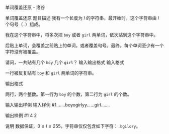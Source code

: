 



单词覆盖还原 - 洛谷














单词覆盖还原
题目描述
我有一个长度为 $l$ 的字符串，最开始时，这个字符串由 $l$ 个句号（`.`）组成。

我在这个字符串中，将多次把 `boy` 或者 `girl` 两单词，依次贴到这个字符串中。

后贴上单词，会覆盖之前贴上的单词，或者覆盖句号。最终，每个单词至少有一个字符没有被覆盖。

请问，一共贴有几个 `boy` 几个 `girl`？
输入输出格式
输入格式

一行被反复贴有 `boy` 和 `girl` 两单词的字符串。

输出格式

两行，两个整数。第一行为 `boy` 的个数，第二行为 `girl` 的个数。

输入输出样例
输入样例 #1
......boyogirlyy......girl.......

输出样例 #1
4
2

说明
数据保证，$3\le l\le255$，字符串仅仅包含如下字符：$\texttt{.bgilory}$。






